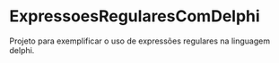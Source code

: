 # ExpressoesRegularesComDelphi
Projeto para exemplificar o uso de expressões regulares na linguagem delphi.
